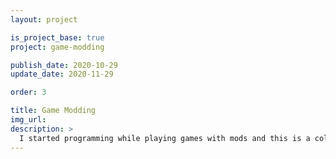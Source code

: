 ```yaml
---
layout: project

is_project_base: true
project: game-modding

publish_date: 2020-10-29
update_date: 2020-11-29

order: 3

title: Game Modding
img_url:
description: >
  I started programming while playing games with mods and this is a collection of past work that was not lost.
---
```

